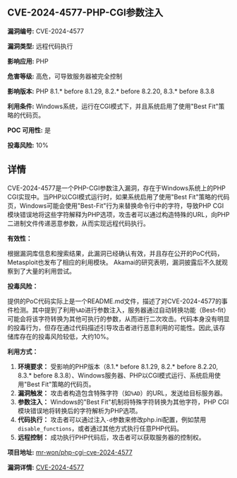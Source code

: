 ## CVE-2024-4577-PHP-CGI参数注入

**漏洞编号:** CVE-2024-4577

**漏洞类型:** 远程代码执行

**影响应用:** PHP

**危害等级:** 高危，可导致服务器被完全控制

**影响版本:** PHP 8.1.* before 8.1.29, 8.2.* before 8.2.20, 8.3.* before 8.3.8

**利用条件:** Windows系统，运行在CGI模式下，并且系统启用了使用"Best Fit"策略的代码页。

**POC 可用性:** 是

**投毒风险:** 10%

## 详情

CVE-2024-4577是一个PHP-CGI参数注入漏洞，存在于Windows系统上的PHP CGI实现中。当PHP以CGI模式运行时，如果系统启用了使用"Best Fit"策略的代码页，Windows可能会使用"Best-Fit"行为来替换命令行中的字符，导致PHP CGI模块错误地将这些字符解释为PHP选项，攻击者可以通过构造特殊的URL，向PHP二进制文件传递恶意参数，从而实现远程代码执行。

**有效性：**

根据漏洞库信息和搜索结果，此漏洞已经确认有效，并且存在公开的PoC代码，Metasploit也发布了相应的利用模块。 Akamai的研究表明，漏洞披露后不久就观察到了大量的利用尝试。

**投毒风险：**

提供的PoC代码实际上是一个README.md文件，描述了对CVE-2024-4577的事件检测。其中提到了利用`%AD`进行参数注入，服务器通过自动转换功能（Best-fit）可能会将该字符转换为其他可执行的参数，从而进行二次攻击。代码本身没有明显的投毒行为，但存在通过代码描述引导攻击者进行恶意利用的可能性。因此,该存储库存在的投毒风险较低，大约10%。

**利用方式：**

1.  **环境要求：** 受影响的PHP版本（8.1.* before 8.1.29, 8.2.* before 8.2.20, 8.3.* before 8.3.8）、Windows服务器、PHP以CGI模式运行、系统启用使用"Best Fit"策略的代码页。
2.  **漏洞触发：** 攻击者构造包含特殊字符（如`%AD`）的URL，发送给目标服务器。
3.  **参数注入：** Windows的"Best Fit"机制将特殊字符转换为其他字符，PHP CGI模块错误地将转换后的字符解析为PHP选项。
4.  **代码执行：** 攻击者可以通过注入`-d`参数来修改php.ini配置，例如禁用`disable_functions`，或者通过其他方式执行任意PHP代码。
5.  **远程控制：** 成功执行PHP代码后，攻击者可以获取服务器的控制权。

**项目地址:** [mr-won/php-cgi-cve-2024-4577](https://github.com/mr-won/php-cgi-cve-2024-4577)

**漏洞详情:** [CVE-2024-4577](https://nvd.nist.gov/vuln/detail/CVE-2024-4577)